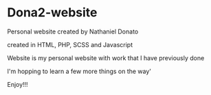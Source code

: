 # Dona2-website
Personal website
created by Nathaniel Donato

created in HTML, PHP, SCSS and Javascript

Website is my personal website with work that I have previously done

I'm hopping to learn a few more things on the way'

Enjoy!!!
